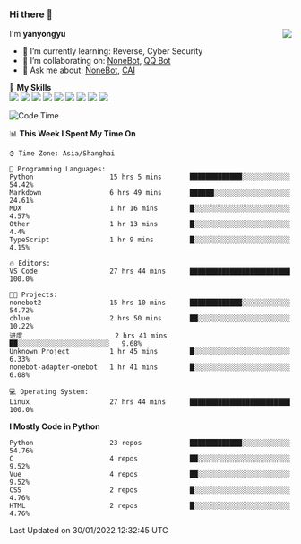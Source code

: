 ### Hi there 👋

<a href="#">
  <img align="right" src="https://github-readme-stats.vercel.app/api?username=yanyongyu&count_private=true&show_icons=true&bg_color=15,f2f7fd,E0EAFC" />
</a>

I'm **yanyongyu**

- 🌱 I’m currently learning: Reverse, Cyber Security
- 👯 I’m collaborating on: [NoneBot](https://github.com/nonebot), [QQ Bot](https://github.com/Mrs4s/go-cqhttp)
- 💬 Ask me about: [NoneBot](https://github.com/nonebot), [CAI](https://github.com/cscs181/CAI)

🌟 **My Skills**  
![](https://img.shields.io/badge/-Python-3e74a2?style=flat-square&logo=Python&logoColor=fff)
![](https://img.shields.io/badge/-Node.js-339933?style=flat-square&logo=Node.js&logoColor=fff)
![](https://img.shields.io/badge/-Vue-4fc08d?style=flat-square&logo=Vue.js&logoColor=fff)
![](https://img.shields.io/badge/-React-2d98ce?style=flat-square&logo=React&logoColor=fff)
![](https://img.shields.io/badge/-Docker-2496ED?style=flat-square&logo=Docker&logoColor=fff)
![](https://img.shields.io/badge/-Linux-000000?style=flat-square&logo=Linux&logoColor=fff)
![](https://img.shields.io/badge/-MySQL-4479A1?style=flat-square&logo=MySQL&logoColor=fff)
![](https://img.shields.io/badge/-Redis-DC382D?style=flat-square&logo=Redis&logoColor=fff)
![](https://img.shields.io/badge/-MongoDB-47A248?style=flat-square&logo=MongoDB&logoColor=fff)

<!--START_SECTION:waka-->
![Code Time](http://img.shields.io/badge/Code%20Time-2%2C078%20hrs%2026%20mins-blue)

📊 **This Week I Spent My Time On** 

```text
⌚︎ Time Zone: Asia/Shanghai

💬 Programming Languages: 
Python                   15 hrs 5 mins       █████████████░░░░░░░░░░░░   54.42% 
Markdown                 6 hrs 49 mins       ██████░░░░░░░░░░░░░░░░░░░   24.61% 
MDX                      1 hr 16 mins        █░░░░░░░░░░░░░░░░░░░░░░░░   4.57% 
Other                    1 hr 13 mins        █░░░░░░░░░░░░░░░░░░░░░░░░   4.4% 
TypeScript               1 hr 9 mins         █░░░░░░░░░░░░░░░░░░░░░░░░   4.15%

🔥 Editors: 
VS Code                  27 hrs 44 mins      █████████████████████████   100.0%

🐱‍💻 Projects: 
nonebot2                 15 hrs 10 mins      █████████████░░░░░░░░░░░░   54.72% 
cblue                    2 hrs 50 mins       ██░░░░░░░░░░░░░░░░░░░░░░░   10.22% 
进度                       2 hrs 41 mins       ██░░░░░░░░░░░░░░░░░░░░░░░   9.68% 
Unknown Project          1 hr 45 mins        █░░░░░░░░░░░░░░░░░░░░░░░░   6.33% 
nonebot-adapter-onebot   1 hr 41 mins        █░░░░░░░░░░░░░░░░░░░░░░░░   6.08%

💻 Operating System: 
Linux                    27 hrs 44 mins      █████████████████████████   100.0%

```

**I Mostly Code in Python** 

```text
Python                   23 repos            █████████████░░░░░░░░░░░░   54.76% 
C                        4 repos             ██░░░░░░░░░░░░░░░░░░░░░░░   9.52% 
Vue                      4 repos             ██░░░░░░░░░░░░░░░░░░░░░░░   9.52% 
CSS                      2 repos             █░░░░░░░░░░░░░░░░░░░░░░░░   4.76% 
HTML                     2 repos             █░░░░░░░░░░░░░░░░░░░░░░░░   4.76%

```



 Last Updated on 30/01/2022 12:32:45 UTC
<!--END_SECTION:waka-->
